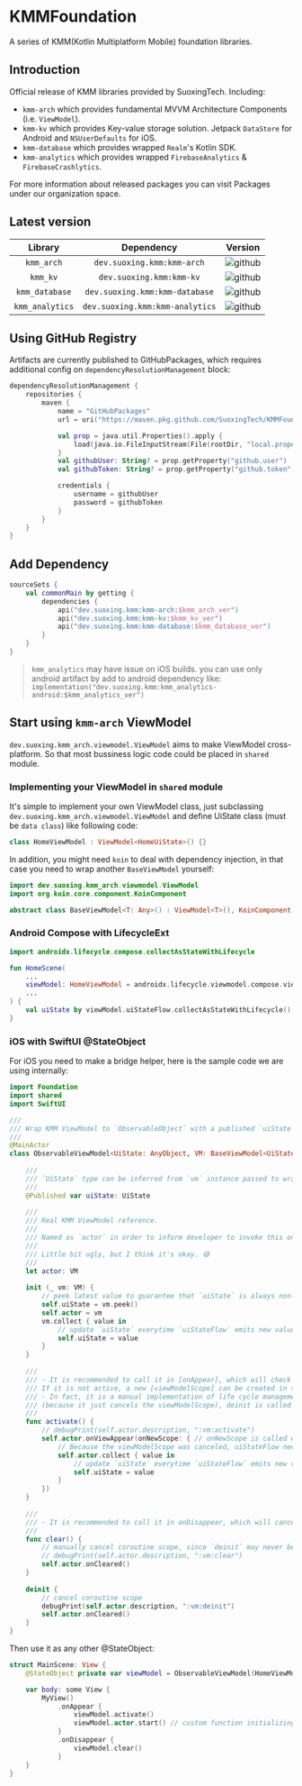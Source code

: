 # KMMFoundation
A series of KMM(Kotlin Multiplatform Mobile) foundation libraries.

## Introduction

Official release of KMM libraries provided by SuoxingTech. Including:

- `kmm-arch` which provides fundamental MVVM Architecture Components (i.e. `ViewModel`).
- `kmm-kv` which provides Key-value storage solution. Jetpack `DataStore` for Android and `NSUserDefaults` for iOS.
- `kmm-database` which provides wrapped `Realm`'s Kotlin SDK.
- `kmm-analytics` which provides wrapped `FirebaseAnalytics` & `FirebaseCrashlytics`.

For more information about released packages you can visit Packages under our organization space.

## Latest version

| Library | Dependency | Version |
| :--: | :--: | :--: |
|`kmm_arch`| `dev.suoxing.kmm:kmm-arch` | ![github](https://img.shields.io/badge/github-v1.6.0-blue) |
|`kmm_kv`| `dev.suoxing.kmm:kmm-kv` | ![github](https://img.shields.io/badge/github-v1.3.0-blue) |
|`kmm_database`| `dev.suoxing.kmm:kmm-database` | ![github](https://img.shields.io/badge/github-v1.6.0-blue) |
|`kmm_analytics`| `dev.suoxing.kmm:kmm-analytics` | ![github](https://img.shields.io/badge/github-v1.4.2-blue) |

## Using GitHub Registry

Artifacts are currently published to GitHubPackages, which requires additional config on `dependencyResolutionManagement` block:

``` kotlin
dependencyResolutionManagement {
    repositories {
        maven {
            name = "GitHubPackages"
            url = uri("https://maven.pkg.github.com/SuoxingTech/KMMFoundation")

            val prop = java.util.Properties().apply {
                load(java.io.FileInputStream(File(rootDir, "local.properties")))
            }
            val githubUser: String? = prop.getProperty("github.user")
            val githubToken: String? = prop.getProperty("github.token")

            credentials {
                username = githubUser
                password = githubToken
            }
        }
    }
}
```

## Add Dependency

``` kotlin
sourceSets {
    val commonMain by getting {
        dependencies {
            api("dev.suoxing.kmm:kmm-arch:$kmm_arch_ver")
            api("dev.suoxing.kmm:kmm-kv:$kmm_kv_ver")
            api("dev.suoxing.kmm:kmm-database:$kmm_database_ver")
        }
    }
}
```

> `kmm_analytics` may have issue on iOS builds. you can use only android artifact by add to android dependency like: `implementation("dev.suoxing.kmm:kmm_analytics-android:$kmm_analytics_ver")`

## Start using `kmm-arch` ViewModel

`dev.suoxing.kmm_arch.viewmodel.ViewModel` aims to make ViewModel cross-platform. So that most bussiness logic code could be placed in `shared` module.

### Implementing your ViewModel in `shared` module

It's simple to implement your own ViewModel class, just subclassing `dev.suoxing.kmm_arch.viewmodel.ViewModel` and define UiState class (must be `data class`) like following code:
``` kotlin
class HomeViewModel : ViewModel<HomeUiState>() {}
```

In addition, you might need `koin` to deal with dependency injection, in that case you need to wrap another `BaseViewModel` yourself:
``` kotlin
import dev.suoxing.kmm_arch.viewmodel.ViewModel
import org.koin.core.component.KoinComponent

abstract class BaseViewModel<T: Any>() : ViewModel<T>(), KoinComponent
```

### Android Compose with LifecycleExt

``` kotlin
import androidx.lifecycle.compose.collectAsStateWithLifecycle

fun HomeScene(
    ...
    viewModel: HomeViewModel = androidx.lifecycle.viewmodel.compose.viewModel(),
    ...
) {
    val uiState by viewModel.uiStateFlow.collectAsStateWithLifecycle()
}
```

### iOS with SwiftUI @StateObject

For iOS you need to make a bridge helper, here is the sample code we are using internally:

``` swift
import Foundation
import shared
import SwiftUI

///
/// Wrap KMM ViewModel to `ObservableObject` with a published `uiState`.
///
@MainActor
class ObservableViewModel<UiState: AnyObject, VM: BaseViewModel<UiState>> : ObservableObject{
    
    ///
    /// `UiState` type can be inferred from `vm` instance passed to wrapper.
    ///
    @Published var uiState: UiState
    
    ///
    /// Real KMM ViewModel reference.
    ///
    /// Named as `actor` in order to inform developer to invoke this only for handling user actions.
    ///
    /// Little bit ugly, but I think it's okay. 😅
    ///
    let actor: VM
    
    init (_ vm: VM) {
        // peek latest value to guarantee that `uiState` is always non-null.
        self.uiState = vm.peek()
        self.actor = vm
        vm.collect { value in
            // update `uiState` everytime `uiStateFlow` emits new value.
            self.uiState = value
        }
    }
    
    ///
    /// - It is recommended to call it in [onAppear], which will check whether [viewModelScope] is active (because it may have been cancelled).
    /// If it is not active, a new [viewModelScope] can be created in time.
    /// - In fact, it is a manual implementation of life cycle management, which is equivalent to starting the viewModel when [onAppear] and pausing it when [onDisapper].
    /// (because it just cancels the viewModelScope), deinit is called by the system
    ///
    func activate() {
        // debugPrint(self.actor.description, ":vm:activate")
        self.actor.onViewAppear(onNewScope: { // onNewScope is called when the ViewModel creates a new [viewModelScope]
            // Because the viewModelScope was canceled, uiStateFlow needs to be collected again. Otherwise, it will not respond to the new state.
            self.actor.collect { value in
                // update `uiState` everytime `uiStateFlow` emits new value.
                self.uiState = value
            }
        })
    }
    
    ///
    /// - It is recommended to call it in onDisappear, which will cancel [viewModelScope]
    ///
    func clear() {
        // manually cancel coroutine scope, since `deinit` may never be called.
        // debugPrint(self.actor.description, ":vm:clear")
        self.actor.onCleared()
    }
    
    deinit {
        // cancel coroutine scope
        debugPrint(self.actor.description, ":vm:deinit")
        self.actor.onCleared()
    }
}
```

Then use it as any other @StateObject:

``` swift
struct MainScene: View {
    @StateObject private var viewModel = ObservableViewModel(HomeViewModel())

    var body: some View {
        MyView()
            .onAppear {
                viewModel.activate()
                viewModel.actor.start() // custom function initializing scene data
            }
            .onDisappear {
                viewModel.clear()
            }
    }
}
```
